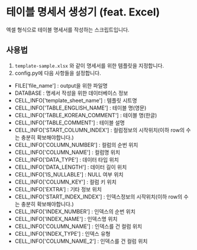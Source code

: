 # 테이블 명세서 생성기 (feat. Excel)

엑셀 형식으로 테이블 명세서를 작성하는 스크립트입니다.

## 사용법

1. `template-sample.xlsx` 와 같이 명세서를 위한 템플릿을 지정합니다.
2. config.py에 다음 사항들을 설정합니다.
- FILE['file_name'] : output을 위한 파일명
- DATABASE : 명세서 작성을 위한 데이터베이스 정보
- CELL_INFO['template_sheet_name'] : 템플릿 시트명
- CELL_INFO['TABLE_ENGLISH_NAME'] : 테이블 명(영문)
- CELL_INFO['TABLE_KOREAN_COMMENT'] : 테이블 명(한글)
- CELL_INFO['TABLE_COMMENT'] : 테이블 설명
- CELL_INFO['START_COLUMN_INDEX'] : 컬럼정보의 시작위치(이하 row의 수는 충분히 확보해야합니다.)
- CELL_INFO['COLUMN_NUMBER'] : 컬럼의 순번 위치
- CELL_INFO['COLUMN_NAME'] : 컬럼명 위치
- CELL_INFO['DATA_TYPE'] : 데이터 타입 위치
- CELL_INFO['DATA_LENGTH'] : 데이터 길이 위치
- CELL_INFO['IS_NULLABLE'] : NULL 여부 위치
- CELL_INFO['COLUMN_KEY'] : 컬럼 키 위치
- CELL_INFO['EXTRA'] : 기타 정보 위치
- CELL_INFO['START_INDEX_INDEX'] : 인덱스정보의 시작위치(이하 row의 수는 충분히 확보해야합니다.)
- CELL_INFO['INDEX_NUMBER'] : 인덱스의 순번 위치
- CELL_INFO['INDEX_NAME'] : 인덱스명 위치
- CELL_INFO['COLUMN_NAME'] : 인덱스를 건 컬럼 위치
- CELL_INFO['INDEX_TYPE'] : 인덱스 유형
- CELL_INFO['COLUMN_NAME_2'] : 인덱스를 건 컬럼 위치
